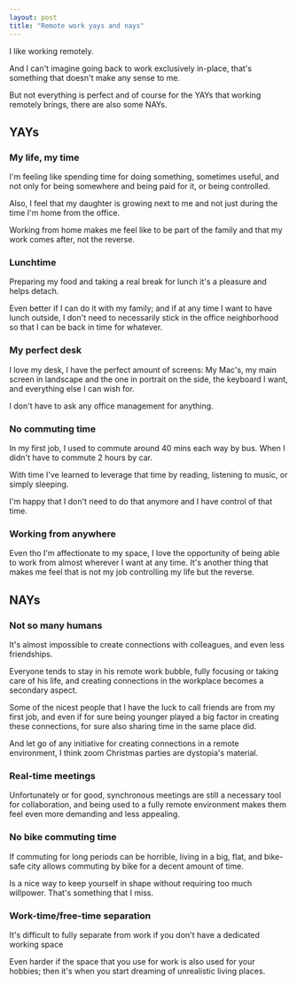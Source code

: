 ```yaml
---
layout: post
title: "Remote work yays and nays"
---
```


I like working remotely.

And I can't imagine going back to work exclusively in-place, that's something that doesn't make any sense to me.

But not everything is perfect and of course for the YAYs that working remotely brings, there are also some NAYs.

## YAYs

### My life, my time

I'm feeling like spending time for doing something, sometimes useful, and not only for being somewhere and being paid for it, or being controlled.

Also, I feel that my daughter is growing next to me and not just during the time I'm home from the office.

Working from home makes me feel like to be part of the family and that my work comes after, not the reverse.

### Lunchtime

Preparing my food and taking a real break for lunch it's a pleasure and helps detach.

Even better if I can do it with my family; and if at any time I want to have lunch outside, I don't need to necessarily stick in the office neighborhood so that I can be back in time for whatever.

### My perfect desk

I love my desk, I have the perfect amount of screens: My Mac's, my main screen in landscape and the one in portrait on the side, the keyboard I want, and everything else I can wish for.

I don't have to ask any office management for anything.

### No commuting time

In my first job, I used to commute around 40 mins each way by bus. When I didn't have to commute 2 hours by car.

With time I've learned to leverage that time by reading, listening to music, or simply sleeping.

I'm happy that I don't need to do that anymore and I have control of that time.

### Working from anywhere

Even tho I'm affectionate to my space, I love the opportunity of being able to work from almost wherever I want at any time. It's another thing that makes me feel that is not my job controlling my life but the reverse.

## NAYs

### Not so many humans

It's almost impossible to create connections with colleagues, and even less friendships.

Everyone tends to stay in his remote work bubble, fully focusing or taking care of his life, and creating connections in the workplace becomes a secondary aspect.

Some of the nicest people that I have the luck to call friends are from my first job, and even if for sure being younger played a big factor in creating these connections, for sure also sharing time in the same place did.

And let go of any initiative for creating connections in a remote environment, I think zoom Christmas parties are dystopia's material.

### Real-time meetings

Unfortunately or for good, synchronous meetings are still a necessary tool for collaboration, and being used to a fully remote environment makes them feel even more demanding and less appealing.

### No bike commuting time

If commuting for long periods can be horrible, living in a big, flat, and bike-safe city allows commuting by bike for a decent amount of time.

Is a nice way to keep yourself in shape without requiring too much willpower. That's something that I miss.

### Work-time/free-time separation

It's difficult to fully separate from work if you don't have a dedicated working space

Even harder if the space that you use for work is also used for your hobbies; then it's when you start dreaming of unrealistic living places.
